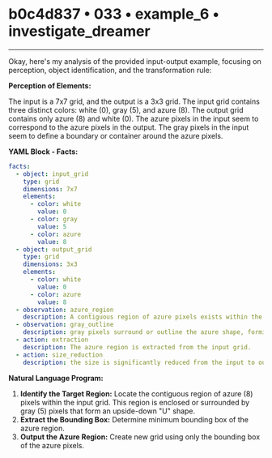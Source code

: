 # b0c4d837 • 033 • example_6 • investigate_dreamer

---
Okay, here's my analysis of the provided input-output example, focusing on perception, object identification, and the transformation rule:

**Perception of Elements:**

The input is a 7x7 grid, and the output is a 3x3 grid. The input grid contains three distinct colors: white (0), gray (5), and azure (8).  The output grid contains only azure (8) and white (0). The azure pixels in the input seem to correspond to the azure pixels in the output. The gray pixels in the input seem to define a boundary or container around the azure pixels.

**YAML Block - Facts:**



```yaml
facts:
  - object: input_grid
    type: grid
    dimensions: 7x7
    elements:
      - color: white
        value: 0
      - color: gray
        value: 5
      - color: azure
        value: 8
  - object: output_grid
    type: grid
    dimensions: 3x3
    elements:
      - color: white
        value: 0
      - color: azure
        value: 8
  - observation: azure_region
    description: A contiguous region of azure pixels exists within the input grid.
  - observation: gray_outline
    description: gray pixels surround or outline the azure shape, forming an upside down U shape
  - action: extraction
    description: The azure region is extracted from the input grid.
  - action: size_reduction
    description: the size is significantly reduced from the input to output

```



**Natural Language Program:**

1.  **Identify the Target Region:** Locate the contiguous region of azure (8) pixels within the input grid. This region is enclosed or surrounded by gray (5) pixels that form an upside-down "U" shape.
2.  **Extract the Bounding Box:** Determine minimum bounding box of the azure region.
3.  **Output the Azure Region:** Create new grid using only the bounding box of the azure pixels.


